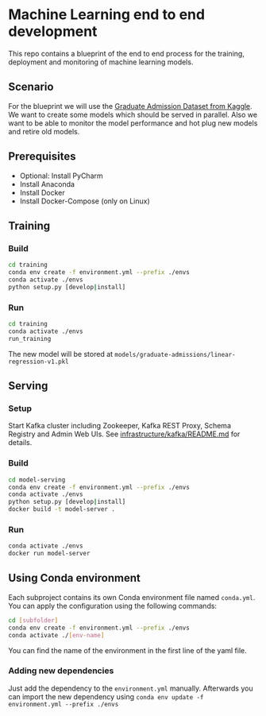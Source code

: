 # Machine Learning end to end development

This repo contains a blueprint of the end to end process for the training, 
deployment and monitoring of machine learning models.

## Scenario
For the blueprint we will use the [Graduate Admission Dataset from Kaggle](https://www.kaggle.com/mohansacharya/graduate-admissions/downloads/graduate-admissions.zip/2). We want to create some models which should be served in parallel. Also we want to be able to monitor the model performance and hot plug new models and retire old models.

## Prerequisites
- Optional: Install PyCharm
- Install Anaconda
- Install Docker
- Install Docker-Compose (only on Linux)

## Training
### Build
```bash
cd training
conda env create -f environment.yml --prefix ./envs
conda activate ./envs
python setup.py [develop|install]
```

### Run
```bash
cd training
conda activate ./envs
run_training
```

The new model will be stored at `models/graduate-admissions/linear-regression-v1.pkl`

## Serving

### Setup
Start Kafka cluster including Zookeeper, Kafka REST Proxy, Schema Registry 
and Admin Web UIs. See 
[infrastructure/kafka/README.md](infrastructure/kafka/README.md) for details.

### Build
```bash
cd model-serving
conda env create -f environment.yml --prefix ./envs
conda activate ./envs
python setup.py [develop|install]
docker build -t model-server .
```

### Run
```bash
conda activate ./envs
docker run model-server
```

## Using Conda environment
Each subproject contains its own Conda environment file named `conda.yml`. You 
can apply the configuration using the following commands:
```bash
cd [subfolder]
conda env create -f environment.yml --prefix ./envs
conda activate ./[env-name]
```
You can find the name of the environment in the first line of the yaml file.

### Adding new dependencies
Just add the dependency to the `environment.yml` manually. Afterwards you
can import the new dependency using 
`conda env update -f environment.yml --prefix ./envs`
